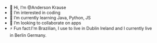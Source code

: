 - 👋 Hi, I’m @Anderson Krause
- 👀 I’m interested in coding
- 🌱 I’m currently learning Java, Python, JS
- 💞️ I’m looking to collaborate on apps
- ⚡ Fun fact:I'm Brazilian, I use to live in Dublin Ireland and I currently live in Berlin Germany.

<!---
AndersonKrause/AndersonKrause is a ✨ special ✨ repository because its `README.md` (this file) appears on your GitHub profile.
You can click the Preview link to take a look at your changes.
--->
